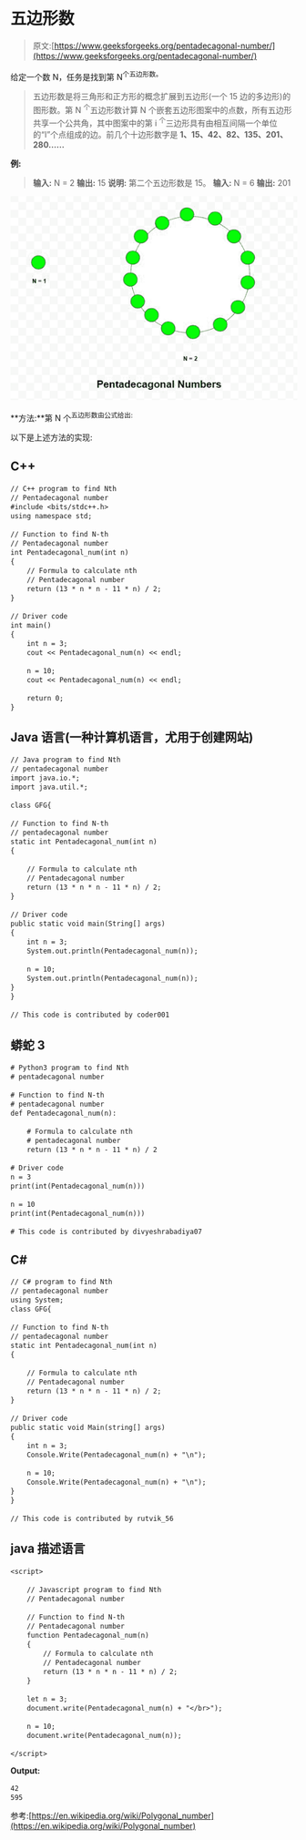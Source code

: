 # 五边形数

> 原文:[https://www.geeksforgeeks.org/pentadecagonal-number/](https://www.geeksforgeeks.org/pentadecagonal-number/)

给定一个数 N，任务是找到第 N<sup>个五边形数。</sup> 

> 五边形数是将三角形和正方形的概念扩展到五边形(一个 15 边的多边形)的图形数。第 N <sup>个</sup>五边形数计算 N 个嵌套五边形图案中的点数，所有五边形共享一个公共角，其中图案中的第 i <sup>个</sup>三边形具有由相互间隔一个单位的“I”个点组成的边。前几个十边形数字是 **1、15、42、82、135、201、280……**

**例:**

> **输入:** N = 2
> **输出:** 15
> **说明:**
> 第二个五边形数是 15。
> **输入:** N = 6
> **输出:** 201

![](img/232ab3eac7ebc24d60bde081d9c63ee4.png)

**方法:**第 N 个<sup>五边形数由公式给出:</sup> 

以下是上述方法的实现:

## C++

```
// C++ program to find Nth
// Pentadecagonal number
#include <bits/stdc++.h>
using namespace std;

// Function to find N-th
// Pentadecagonal number
int Pentadecagonal_num(int n)
{
    // Formula to calculate nth
    // Pentadecagonal number
    return (13 * n * n - 11 * n) / 2;
}

// Driver code
int main()
{
    int n = 3;
    cout << Pentadecagonal_num(n) << endl;

    n = 10;
    cout << Pentadecagonal_num(n) << endl;

    return 0;
}
```

## Java 语言(一种计算机语言，尤用于创建网站)

```
// Java program to find Nth
// pentadecagonal number
import java.io.*;
import java.util.*;

class GFG{

// Function to find N-th
// pentadecagonal number
static int Pentadecagonal_num(int n)
{

    // Formula to calculate nth
    // Pentadecagonal number
    return (13 * n * n - 11 * n) / 2;
}

// Driver code
public static void main(String[] args)
{
    int n = 3;
    System.out.println(Pentadecagonal_num(n));

    n = 10;
    System.out.println(Pentadecagonal_num(n));
}
}

// This code is contributed by coder001
```

## 蟒蛇 3

```
# Python3 program to find Nth
# pentadecagonal number

# Function to find N-th
# pentadecagonal number
def Pentadecagonal_num(n):

    # Formula to calculate nth
    # pentadecagonal number
    return (13 * n * n - 11 * n) / 2

# Driver code   
n = 3
print(int(Pentadecagonal_num(n)))

n = 10
print(int(Pentadecagonal_num(n)))

# This code is contributed by divyeshrabadiya07
```

## C#

```
// C# program to find Nth
// pentadecagonal number
using System;
class GFG{

// Function to find N-th
// pentadecagonal number
static int Pentadecagonal_num(int n)
{

    // Formula to calculate nth
    // Pentadecagonal number
    return (13 * n * n - 11 * n) / 2;
}

// Driver code
public static void Main(string[] args)
{
    int n = 3;
    Console.Write(Pentadecagonal_num(n) + "\n");

    n = 10;
    Console.Write(Pentadecagonal_num(n) + "\n");
}
}

// This code is contributed by rutvik_56
```

## java 描述语言

```
<script>

    // Javascript program to find Nth
    // Pentadecagonal number

    // Function to find N-th
    // Pentadecagonal number
    function Pentadecagonal_num(n)
    {
        // Formula to calculate nth
        // Pentadecagonal number
        return (13 * n * n - 11 * n) / 2;
    }

    let n = 3;
    document.write(Pentadecagonal_num(n) + "</br>");

    n = 10;
    document.write(Pentadecagonal_num(n));

</script>
```

**Output:** 

```
42
595
```

参考:[https://en.wikipedia.org/wiki/Polygonal_number](https://en.wikipedia.org/wiki/Polygonal_number)